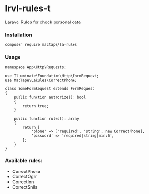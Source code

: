 # lrvl-rules-t
Laravel Rules for check personal data

### Installation

`composer require mactape/la-rules`


### Usage

```
namespace App\Http\Requests;

use Illuminate\Foundation\Http\FormRequest;
use MacTape\LaRules\CorrectPhone;

class SomeFormRequest extends FormRequest
{
    public function authorize(): bool
    {
        return true;
    }

    public function rules(): array
    {
        return [
            'phone' => ['required', 'string', new CorrectPhone],
            'password' => 'required|string|min:6',
        ];
    }
}

```

### Available rules:
- CorrectPhone
- CorrectOgrn
- CorrectInn
- CorrectSnils
